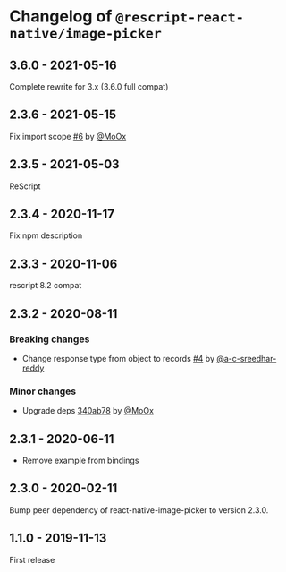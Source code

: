 # Changelog of `@rescript-react-native/image-picker`

## 3.6.0 - 2021-05-16

Complete rewrite for 3.x (3.6.0 full compat)

## 2.3.6 - 2021-05-15

Fix import scope [#6](https://github.com/rescript-react-native/image-picker/issues/6) by [@MoOx](https://github.com/MoOx)

## 2.3.5 - 2021-05-03

ReScript

## 2.3.4 - 2020-11-17

Fix npm description

## 2.3.3 - 2020-11-06

rescript 8.2 compat

## 2.3.2 - 2020-08-11

### Breaking changes

- Change response type from object to records [#4](https://github.com/rescript-react-native/image-picker/pull/4) by [@a-c-sreedhar-reddy](https://github.com/a-c-sreedhar-reddy)

### Minor changes

- Upgrade deps [340ab78](https://github.com/rescript-react-native/image-picker/commit/340ab78) by [@MoOx](https://github.com/MoOx)

## 2.3.1 - 2020-06-11

- Remove example from bindings

## 2.3.0 - 2020-02-11

Bump peer dependency of react-native-image-picker to version 2.3.0.

## 1.1.0 - 2019-11-13

First release
